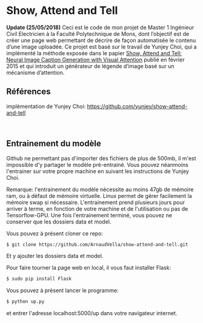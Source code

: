 # Show, Attend and Tell 
<b> Update (25/05/2018)</b> Ceci est le code de mon projet de Master 1 Ingénieur Civil Electricien à la Faculté Polytechnique de Mons, 
dont l’objectif est de créer une page web permettant de décrire de façon automatisée le contenu d’une image uploadée.
Ce projet est basé sur le travail de Yunjey Choi, qui a implémenté la méthode exposée dans le papier [Show, Attend and Tell: Neural Image Caption Generation with Visual Attention](http://arxiv.org/abs/1502.03044) publié en février 2015 et qui introduit
un générateur de légende d’image basé sur un mécanisme d’attention.




## Références
implémentation de Yunjey Choi: https://github.com/yunjey/show-attend-and-tell

<br/>


## Entrainement du modèle

Github ne permettant pas d'importer des fichiers de plus de 500mb, il m'est impossible d'y partager le modèle pré-entrainé.
Vous pouvez néanmoins l'entrainer sur votre propre machine en suivant les instructions de Yunjey Choi.

Remarque:
l'entrainement du modèle nécessite au moins 47gb de mémoire ram, ou à défaut de mémoire virtuelle. Linux permet de gérer facilement la mémoire swap si nécessaire.
L'entrainement prend plusieurs jours pour arriver à terme, en fonction de votre machine et de l'utilisation ou pas de Tensorflow-GPU.
Une fois l'entrainement terminé, vous pouvez ne conserver que les dossiers data et model.

Vous pouvez à présent cloner ce repo:

```bash
$ git clone https://github.com/ArnaudVella/show-attend-and-tell.git
```
Et y ajouter les dossiers data et model.

Pour faire tourner la page web en local, il vous faut installer  Flask:
```bash
$ sudo pip install Flask
```
Vous pouvez à présent lancer le programme:
```bash
$ python up.py
```
et entrer l'adresse localhost:5000/up dans votre navigateur internet.
